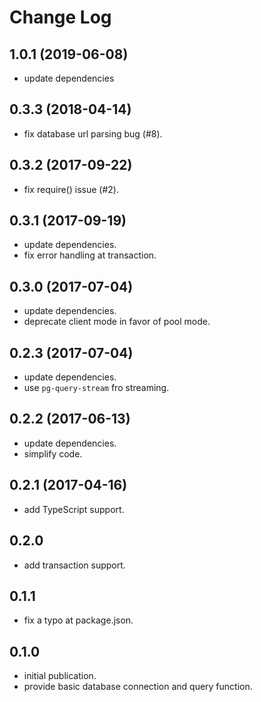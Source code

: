 # Change Log

## 1.0.1 (2019-06-08)

* update dependencies

## 0.3.3 (2018-04-14)

* fix database url parsing bug (#8).

## 0.3.2 (2017-09-22)

* fix require() issue (#2).

## 0.3.1 (2017-09-19)

* update dependencies.
* fix error handling at transaction.

## 0.3.0 (2017-07-04)

* update dependencies.
* deprecate client mode in favor of pool mode.

## 0.2.3 (2017-07-04)

* update dependencies.
* use `pg-query-stream` fro streaming.

## 0.2.2 (2017-06-13)

* update dependencies.
* simplify code.

## 0.2.1 (2017-04-16)

* add TypeScript support.

## 0.2.0

* add transaction support.

## 0.1.1

* fix a typo at package.json.

## 0.1.0

* initial publication.
* provide basic database connection and query function.
